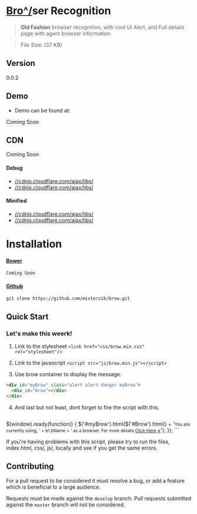 
# [Bro\^/](//github.com/misterzik/brow)ser Recognition
> **Old Fashion** browser recognition, with cool UI Alert, and Full details page with agent browser information.

> File Size: (37 KB)

## Version
0.0.2

## Demo
- Demo can be found at:

Coming Soon

## CDN
Coming Soon

#### Debug
- [//cdnjs.cloudflare.com/ajax/libs/](//cdnjs.cloudflare.com/ajax/libs/)
- [//cdnjs.cloudflare.com/ajax/libs/](//cdnjs.cloudflare.com/ajax/libs/)

#### Minified
- [//cdnjs.cloudflare.com/ajax/libs/](//cdnjs.cloudflare.com/ajax/libs/)
- [//cdnjs.cloudflare.com/ajax/libs/](//cdnjs.cloudflare.com/ajax/libs/)

# Installation

#### [Bower](http://bower.io/search/?q=toastr)
```
Coming Soon
```

#### [Github](https://github.com/misterzik/brow/archive/master.zip)
```
git clone https://github.com/misterzik/brow.git
```

## Quick Start

### Let's make this weerk!

1. Link to the stylesheet `<link href="css/brow.min.css" rel="stylesheet"/>`

2. Link to the javascript `<script src="js/brow.min.js"></script>`

3. Use brow container to display the message.
```html
<div id="myBrow" class="alert alert-danger myBrow">
  <div id="Brow"></div>
</div>
```

4. And last but not least, dont forget to fire the script with this.
	```js
  $(window).ready(function() {
    $('#myBrow').html($('#Brow').html() + '<small>You are currently using, ' + b1.bName + ' as a browser. For more details <a href="brow.html">Click Here</a>.</small><a href="#" class="close" data-dismiss="alert" aria-label="close">&times;</a>');
  });
	```

  If you're having problems with this script, please try to run the files, index.html, css/, js/, locally and see if you get the same errors.


  ## Contributing

  For a pull request to be considered it must resolve a bug, or add a feature which is beneficial to a large audience.

  Requests must be made against the `develop` branch. Pull requests submitted against the `master` branch will not be considered.
